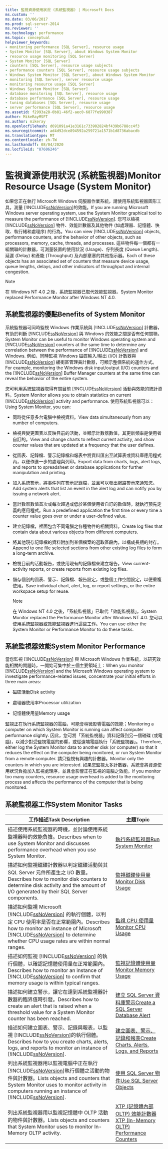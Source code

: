 ```yaml
---
title: 監視資源使用狀況 (系統監視器) | Microsoft Docs
ms.custom: ''
ms.date: 03/06/2017
ms.prod: sql-server-2014
ms.reviewer: ''
ms.technology: performance
ms.topic: conceptual
helpviewer_keywords:
- monitoring performance [SQL Server], resource usage
- System Monitor [SQL Server], about Windows System Monitor
- resource usage monitoring [SQL Server]
- System Monitor [SQL Server]
- counters [SQL Server], resource usage subjects
- performance counters [SQL Server], resource usage subjects
- Windows System Monitor [SQL Server], about Windows System Monitor
- monitoring [SQL Server], server resource usage
- monitoring resource usage [SQL Server]
- Windows System Monitor [SQL Server]
- database monitoring [SQL Server], resource usage
- database performance [SQL Server], resource usage
- tuning databases [SQL Server], resource usage
- server performance [SQL Server], resource usage
ms.assetid: f2993a28-0b81-46f2-aec0-6877fe990387
author: MikeRayMSFT
ms.author: mikeray
ms.openlocfilehash: d691091a41e3161c733902824bf439b6788cc4f3
ms.sourcegitcommit: ad4d92dce894592a259721a1571b1d8736abacdb
ms.translationtype: MT
ms.contentlocale: zh-TW
ms.lasthandoff: 08/04/2020
ms.locfileid: "87606246"
---
```

# <a name="monitor-resource-usage-system-monitor"></a><span data-ttu-id="ff777-102">監視資源使用狀況 (系統監視器)</span><span class="sxs-lookup"><span data-stu-id="ff777-102">Monitor Resource Usage (System Monitor)</span></span>
  <span data-ttu-id="ff777-103">如果您正在執行 Microsoft Windows 伺服器作業系統，請使用系統監視器圖形工具，測量 [!INCLUDE[ssNoVersion](../../includes/ssnoversion-md.md)]的效能。</span><span class="sxs-lookup"><span data-stu-id="ff777-103">If you are running Microsoft Windows server operating system, use the System Monitor graphical tool to measure the performance of [!INCLUDE[ssNoVersion](../../includes/ssnoversion-md.md)].</span></span> <span data-ttu-id="ff777-104">您可以檢視 [!INCLUDE[ssNoVersion](../../includes/ssnoversion-md.md)] 物件、效能計數器及其他物件 (如處理器、記憶體、快取、執行緒和處理序) 的行為。</span><span class="sxs-lookup"><span data-stu-id="ff777-104">You can view [!INCLUDE[ssNoVersion](../../includes/ssnoversion-md.md)] objects, performance counters, and the behavior of other objects, such as processors, memory, cache, threads, and processes.</span></span> <span data-ttu-id="ff777-105">這些物件每一個都有一組關聯的計數器，可測量裝置的使用狀況 (Usage)、佇列長度 (Queue Length)、延遲 (Delay) 和產能 (Throughput) 及內部壅塞的其他指示器。</span><span class="sxs-lookup"><span data-stu-id="ff777-105">Each of these objects has an associated set of counters that measure device usage, queue lengths, delays, and other indicators of throughput and internal congestion.</span></span>  
  
> [!NOTE]  
>  <span data-ttu-id="ff777-106">在 Windows NT 4.0 之後，系統監視器已取代效能監視器。</span><span class="sxs-lookup"><span data-stu-id="ff777-106">System Monitor replaced Performance Monitor after Windows NT 4.0.</span></span>  
  
## <a name="benefits-of-system-monitor"></a><span data-ttu-id="ff777-107">系統監視器的優點</span><span class="sxs-lookup"><span data-stu-id="ff777-107">Benefits of System Monitor</span></span>  
 <span data-ttu-id="ff777-108">系統監視器可同時監視 Windows 作業系統與 [!INCLUDE[ssNoVersion](../../includes/ssnoversion-md.md)] 計數器，有助於判斷 [!INCLUDE[ssNoVersion](../../includes/ssnoversion-md.md)] 與 Windows 的效能之間是否有任何關聯。</span><span class="sxs-lookup"><span data-stu-id="ff777-108">System Monitor can be useful to monitor Windows operating system and [!INCLUDE[ssNoVersion](../../includes/ssnoversion-md.md)] counters at the same time to determine any correlation between the performance of [!INCLUDE[ssNoVersion](../../includes/ssnoversion-md.md)] and Windows.</span></span> <span data-ttu-id="ff777-109">例如，同時監視 Windows 磁碟輸入/輸出 (I/O) 計數器與 [!INCLUDE[ssNoVersion](../../includes/ssnoversion-md.md)] 緩衝區管理員計數器，可顯示整個系統的運作方式。</span><span class="sxs-lookup"><span data-stu-id="ff777-109">For example, monitoring the Windows disk input/output (I/O) counters and the [!INCLUDE[ssNoVersion](../../includes/ssnoversion-md.md)] Buffer Manager counters at the same time can reveal the behavior of the entire system.</span></span>  
  
 <span data-ttu-id="ff777-110">您可利用系統監視器取得有關目前 [!INCLUDE[ssNoVersion](../../includes/ssnoversion-md.md)] 活動與效能的統計資料。</span><span class="sxs-lookup"><span data-stu-id="ff777-110">System Monitor allows you to obtain statistics on current [!INCLUDE[ssNoVersion](../../includes/ssnoversion-md.md)] activity and performance.</span></span> <span data-ttu-id="ff777-111">使用系統監視器可以：</span><span class="sxs-lookup"><span data-stu-id="ff777-111">Using System Monitor, you can:</span></span>  
  
-   <span data-ttu-id="ff777-112">同時從任意多台電腦中檢視資料。</span><span class="sxs-lookup"><span data-stu-id="ff777-112">View data simultaneously from any number of computers.</span></span>  
  
-   <span data-ttu-id="ff777-113">檢視與變更圖表以反映目前的活動，並顯示計數器數值，其更新頻率是使用者自訂的。</span><span class="sxs-lookup"><span data-stu-id="ff777-113">View and change charts to reflect current activity, and show counter values that are updated at a frequency that the user defines.</span></span>  
  
-   <span data-ttu-id="ff777-114">從圖表、記錄檔、警示記錄檔和報表中將資料匯出至試算表或資料庫應用程式內，以便作進一步的處理與列印。</span><span class="sxs-lookup"><span data-stu-id="ff777-114">Export data from charts, logs, alert logs, and reports to spreadsheet or database applications for further manipulation and printing.</span></span>  
  
-   <span data-ttu-id="ff777-115">加入系統警示，將事件列在警示記錄檔，並且可以發出網路警示來通知您。</span><span class="sxs-lookup"><span data-stu-id="ff777-115">Add system alerts that list an event in the alert log and can notify you by issuing a network alert.</span></span>  
  
-   <span data-ttu-id="ff777-116">當計數器數值首次或每次超過或低於某個使用者自訂的數值時，就執行預先定義的應用程式。</span><span class="sxs-lookup"><span data-stu-id="ff777-116">Run a predefined application the first time or every time a counter value goes over or under a user-defined value.</span></span>  
  
-   <span data-ttu-id="ff777-117">建立記錄檔，裡面包含不同電腦之各種物件的相關資料。</span><span class="sxs-lookup"><span data-stu-id="ff777-117">Create log files that contain data about various objects from different computers.</span></span>  
  
-   <span data-ttu-id="ff777-118">將其他現存記錄檔的資料附加到某個檔案的選取區段內，以構成長期的封存。</span><span class="sxs-lookup"><span data-stu-id="ff777-118">Append to one file selected sections from other existing log files to form a long-term archive.</span></span>  
  
-   <span data-ttu-id="ff777-119">檢視目前的活動報告，或使用現有的記錄檔來建立報告。</span><span class="sxs-lookup"><span data-stu-id="ff777-119">View current-activity reports, or create reports from existing log files.</span></span>  
  
-   <span data-ttu-id="ff777-120">儲存個別的圖表、警示、記錄檔、報告設定，或整個工作空間設定，以便重複使用。</span><span class="sxs-lookup"><span data-stu-id="ff777-120">Save individual chart, alert, log, or report settings, or the entire workspace setup for reuse.</span></span>  
  
    > [!NOTE]  
    >  <span data-ttu-id="ff777-121">在 Windows NT 4.0 之後，「系統監視器」已取代「效能監視器」。</span><span class="sxs-lookup"><span data-stu-id="ff777-121">System Monitor replaced the Performance Monitor after Windows NT 4.0.</span></span> <span data-ttu-id="ff777-122">您可以使用系統監視器或效能監視器進行這些工作。</span><span class="sxs-lookup"><span data-stu-id="ff777-122">You can use either the System Monitor or Performance Monitor to do these tasks.</span></span>  
  
## <a name="system-monitor-performance"></a><span data-ttu-id="ff777-123">系統監視器效能</span><span class="sxs-lookup"><span data-stu-id="ff777-123">System Monitor Performance</span></span>  
 <span data-ttu-id="ff777-124">當您監視 [!INCLUDE[ssNoVersion](../../includes/ssnoversion-md.md)] 與 Microsoft Windows 作業系統，以研究效能相關的問題時，一開始可集中於三個主要領域上：</span><span class="sxs-lookup"><span data-stu-id="ff777-124">When you monitor [!INCLUDE[ssNoVersion](../../includes/ssnoversion-md.md)] and the Microsoft Windows operating system to investigate performance-related issues, concentrate your initial efforts in three main areas:</span></span>  
  
-   <span data-ttu-id="ff777-125">磁碟活動</span><span class="sxs-lookup"><span data-stu-id="ff777-125">Disk activity</span></span>  
  
-   <span data-ttu-id="ff777-126">處理器使用率</span><span class="sxs-lookup"><span data-stu-id="ff777-126">Processor utilization</span></span>  
  
-   <span data-ttu-id="ff777-127">記憶體使用量</span><span class="sxs-lookup"><span data-stu-id="ff777-127">Memory usage</span></span>  
  
 <span data-ttu-id="ff777-128">監視正在執行系統監視器的電腦，可能會稍微影響電腦的效能；</span><span class="sxs-lookup"><span data-stu-id="ff777-128">Monitoring a computer on which System Monitor is running can affect computer performance slightly.</span></span> <span data-ttu-id="ff777-129">因此，您可將「系統監視器」資料記錄到另一個磁碟 (或電腦)，以減少對受監視電腦的影響，或從遠端電腦執行「系統監視器」。</span><span class="sxs-lookup"><span data-stu-id="ff777-129">Therefore, either log the System Monitor data to another disk (or computer) so that it reduces the effect on the computer being monitored, or run System Monitor from a remote computer.</span></span> <span data-ttu-id="ff777-130">請只監視有興趣的計數器。</span><span class="sxs-lookup"><span data-stu-id="ff777-130">Monitor only the counters in which you are interested.</span></span> <span data-ttu-id="ff777-131">如果您監視太多計數器，系統會將資源使用狀況負擔加入監視處理序，並且會影響正在監視的電腦之效能。</span><span class="sxs-lookup"><span data-stu-id="ff777-131">If you monitor too many counters, resource usage overhead is added to the monitoring process and affects the performance of the computer that is being monitored.</span></span>  
  
## <a name="system-monitor-tasks"></a><span data-ttu-id="ff777-132">系統監視器工作</span><span class="sxs-lookup"><span data-stu-id="ff777-132">System Monitor Tasks</span></span>  
  
|<span data-ttu-id="ff777-133">工作描述</span><span class="sxs-lookup"><span data-stu-id="ff777-133">Task Description</span></span>|<span data-ttu-id="ff777-134">主題</span><span class="sxs-lookup"><span data-stu-id="ff777-134">Topic</span></span>|  
|----------------------|-----------|  
|<span data-ttu-id="ff777-135">描述使用系統監視器的時機，並討論使用系統監視器時的效能負擔。</span><span class="sxs-lookup"><span data-stu-id="ff777-135">Describes when to use System Monitor and discusses performance overhead when you use System Monitor.</span></span>|[<span data-ttu-id="ff777-136">執行系統監視器</span><span class="sxs-lookup"><span data-stu-id="ff777-136">Run System Monitor</span></span>](run-system-monitor.md)|  
|<span data-ttu-id="ff777-137">描述如何監視磁碟計數器以判定磁碟活動與其 SQL Server 元件所產生之 I/O 數量。</span><span class="sxs-lookup"><span data-stu-id="ff777-137">Describes how to monitor disk counters to determine disk activity and the amount of I/O generated by their SQL Server components.</span></span>|[<span data-ttu-id="ff777-138">監視磁碟使用量</span><span class="sxs-lookup"><span data-stu-id="ff777-138">Monitor Disk Usage</span></span>](monitor-disk-usage.md)|  
|<span data-ttu-id="ff777-139">描述如何監視 Microsoft [!INCLUDE[ssNoVersion](../../includes/ssnoversion-md.md)] 的執行個體，以判定 CPU 使用率是否在正常範圍內。</span><span class="sxs-lookup"><span data-stu-id="ff777-139">Describes how to monitor an instance of Microsoft [!INCLUDE[ssNoVersion](../../includes/ssnoversion-md.md)] to determine whether CPU usage rates are within normal ranges.</span></span>|[<span data-ttu-id="ff777-140">監視 CPU 使用量</span><span class="sxs-lookup"><span data-stu-id="ff777-140">Monitor CPU Usage</span></span>](monitor-cpu-usage.md)|  
|<span data-ttu-id="ff777-141">描述如何監視 [!INCLUDE[ssNoVersion](../../includes/ssnoversion-md.md)] 的執行個體，以確認記憶體使用量在正常範圍內。</span><span class="sxs-lookup"><span data-stu-id="ff777-141">Describes how to monitor an instance of [!INCLUDE[ssNoVersion](../../includes/ssnoversion-md.md)] to confirm that memory usage is within typical ranges.</span></span>|[<span data-ttu-id="ff777-142">監視記憶體使用量</span><span class="sxs-lookup"><span data-stu-id="ff777-142">Monitor Memory Usage</span></span>](monitor-memory-usage.md)|  
|<span data-ttu-id="ff777-143">描述如何建立警示，讓它在達到系統監視器計數器的臨界值時引發。</span><span class="sxs-lookup"><span data-stu-id="ff777-143">Describes how to create an alert that is raised when a threshold value for a System Monitor counter has been reached.</span></span>|[<span data-ttu-id="ff777-144">建立 SQL Server 資料庫警示</span><span class="sxs-lookup"><span data-stu-id="ff777-144">Create a SQL Server Database Alert</span></span>](create-a-sql-server-database-alert.md)|  
|<span data-ttu-id="ff777-145">描述如何建立圖表、警示、記錄與報表，以監視 [!INCLUDE[ssNoVersion](../../includes/ssnoversion-md.md)]的執行個體。</span><span class="sxs-lookup"><span data-stu-id="ff777-145">Describes how to you create charts, alerts, logs, and reports to monitor an instance of [!INCLUDE[ssNoVersion](../../includes/ssnoversion-md.md)].</span></span>|[<span data-ttu-id="ff777-146">建立圖表、警示、記錄和報表</span><span class="sxs-lookup"><span data-stu-id="ff777-146">Create Charts, Alerts, Logs, and Reports</span></span>](create-charts-alerts-logs-and-reports.md)|  
|<span data-ttu-id="ff777-147">列出系統監視器用以監視電腦中正在執行 [!INCLUDE[ssNoVersion](../../includes/ssnoversion-md.md)]執行個體之活動的物件與計數器。</span><span class="sxs-lookup"><span data-stu-id="ff777-147">Lists objects and counters that System Monitor uses to monitor activity in computers running an instance of [!INCLUDE[ssNoVersion](../../includes/ssnoversion-md.md)].</span></span>|[<span data-ttu-id="ff777-148">使用 SQL Server 物件</span><span class="sxs-lookup"><span data-stu-id="ff777-148">Use SQL Server Objects</span></span>](use-sql-server-objects.md)|  
|<span data-ttu-id="ff777-149">列出系統監視器用以監視記憶體中 OLTP 活動的物件與計數器。</span><span class="sxs-lookup"><span data-stu-id="ff777-149">Lists objects and counters that System Monitor uses to monitor In-Memory OLTP activity.</span></span>|[<span data-ttu-id="ff777-150">XTP &#40;記憶體內部 OLTP&#41; 效能計數器</span><span class="sxs-lookup"><span data-stu-id="ff777-150">XTP &#40;In-Memory OLTP&#41; Performance Counters</span></span>](../../integration-services/performance/performance-counters.md)|  
  
  
